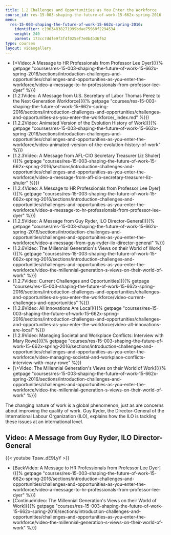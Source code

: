 ```yaml
---
title: 1.2 Challenges and Opportunities as You Enter the Workforce
course_id: res-15-003-shaping-the-future-of-work-15-662x-spring-2016
menu:
  res-15-003-shaping-the-future-of-work-15-662x-spring-2016:
    identifier: c19634838271999bdae75960f2294534
    weight: 240
    parent: 173cc7ddfe9f3f4f025ef7e0b4b36f62
type: courses
layout: videogallery
---
```

*   [<Video: A Message to HR Professionals from Professor Lee Dyer]({{% getpage "courses/res-15-003-shaping-the-future-of-work-15-662x-spring-2016/sections/introduction-challenges-and-opportunities/challenges-and-opportunities-as-you-enter-the-workforce/video-a-message-to-hr-professionals-from-professor-lee-dyer" %}})
*   [1.2.1Video: A Message from U.S. Secretary of Labor Thomas Perez to the Next Generation Workforce]({{% getpage "courses/res-15-003-shaping-the-future-of-work-15-662x-spring-2016/sections/introduction-challenges-and-opportunities/challenges-and-opportunities-as-you-enter-the-workforce/_index.md" %}})
*   [1.2.2Video: Animated Version of the Evolution History of Work]({{% getpage "courses/res-15-003-shaping-the-future-of-work-15-662x-spring-2016/sections/introduction-challenges-and-opportunities/challenges-and-opportunities-as-you-enter-the-workforce/video-animated-version-of-the-evolution-history-of-work" %}})
*   [1.2.3Video: A Message from AFL-CIO Secretary Treasurer Liz Shuler]({{% getpage "courses/res-15-003-shaping-the-future-of-work-15-662x-spring-2016/sections/introduction-challenges-and-opportunities/challenges-and-opportunities-as-you-enter-the-workforce/video-a-message-from-afl-cio-secretary-treasurer-liz-shuler" %}})
*   [1.2.4Video: A Message to HR Professionals from Professor Lee Dyer]({{% getpage "courses/res-15-003-shaping-the-future-of-work-15-662x-spring-2016/sections/introduction-challenges-and-opportunities/challenges-and-opportunities-as-you-enter-the-workforce/video-a-message-to-hr-professionals-from-professor-lee-dyer" %}})
*   [1.2.5Video: A Message from Guy Ryder, ILO Director-General]({{% getpage "courses/res-15-003-shaping-the-future-of-work-15-662x-spring-2016/sections/introduction-challenges-and-opportunities/challenges-and-opportunities-as-you-enter-the-workforce/video-a-message-from-guy-ryder-ilo-director-general" %}})
*   [1.2.6Video: The Millennial Generation's Views on their World of Work]({{% getpage "courses/res-15-003-shaping-the-future-of-work-15-662x-spring-2016/sections/introduction-challenges-and-opportunities/challenges-and-opportunities-as-you-enter-the-workforce/video-the-millennial-generation-s-views-on-their-world-of-work" %}})
*   [1.2.7Video: Current Challenges and Opportunities]({{% getpage "courses/res-15-003-shaping-the-future-of-work-15-662x-spring-2016/sections/introduction-challenges-and-opportunities/challenges-and-opportunities-as-you-enter-the-workforce/video-current-challenges-and-opportunities" %}})
*   [1.2.8Video: All Innovations Are Local]({{% getpage "courses/res-15-003-shaping-the-future-of-work-15-662x-spring-2016/sections/introduction-challenges-and-opportunities/challenges-and-opportunities-as-you-enter-the-workforce/video-all-innovations-are-local" %}})
*   [1.2.9Video: Managing Societal and Workplace Conflicts: Interview with Mary Rowe]({{% getpage "courses/res-15-003-shaping-the-future-of-work-15-662x-spring-2016/sections/introduction-challenges-and-opportunities/challenges-and-opportunities-as-you-enter-the-workforce/video-managing-societal-and-workplace-conflicts-interview-with-mary-rowe" %}})
*   [\\>Video: The Millennial Generation's Views on their World of Work]({{% getpage "courses/res-15-003-shaping-the-future-of-work-15-662x-spring-2016/sections/introduction-challenges-and-opportunities/challenges-and-opportunities-as-you-enter-the-workforce/video-the-millennial-generation-s-views-on-their-world-of-work" %}})

The changing nature of work is a global phenomenon, just as are concerns about improving the quality of work. Guy Ryder, the Director-General of the International Labour Organization (ILO), explains how the ILO is tackling these issues at an international level.

Video: A Message from Guy Ryder, ILO Director-General
-----------------------------------------------------

{{< youtube Tpaw\_dE9LyY >}}

*   [BackVideo: A Message to HR Professionals from Professor Lee Dyer]({{% getpage "courses/res-15-003-shaping-the-future-of-work-15-662x-spring-2016/sections/introduction-challenges-and-opportunities/challenges-and-opportunities-as-you-enter-the-workforce/video-a-message-to-hr-professionals-from-professor-lee-dyer" %}})
*   [ContinueVideo: The Millennial Generation's Views on their World of Work]({{% getpage "courses/res-15-003-shaping-the-future-of-work-15-662x-spring-2016/sections/introduction-challenges-and-opportunities/challenges-and-opportunities-as-you-enter-the-workforce/video-the-millennial-generation-s-views-on-their-world-of-work" %}})